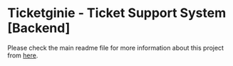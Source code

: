 # Ticketginie - Ticket Support System [Backend]

Please check the main readme file for more information about this project from <a href="https://github.com/omaghd/otickets/README.md">here</a>.

